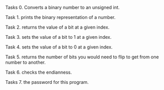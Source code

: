 Tasks 0. Converts a binary number to an unsigned int.

Task 1. prints the binary representation of a number.

Task 2. returns the value of a bit at a given index.

Task 3. sets the value of a bit to 1 at a given index.

Task 4. sets the value of a bit to 0 at a given index.

Task 5. returns the number of bits you would need to flip to get from one number to another.

Task 6. checks the endianness.

Tasks 7. the password for this program.
